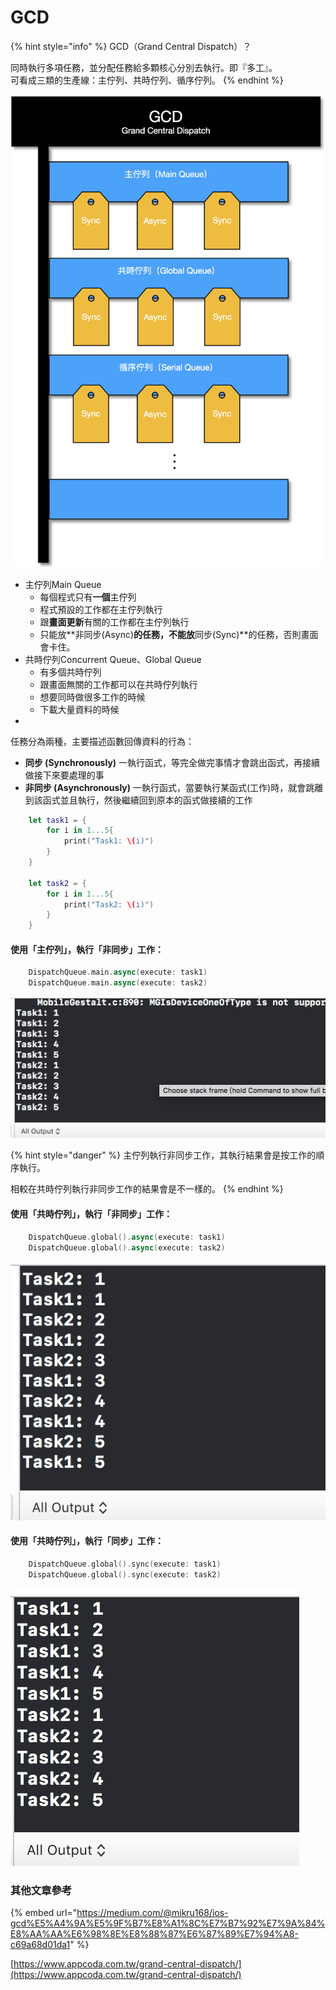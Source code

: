 # GCD

{% hint style="info" %}
GCD（Grand Central Dispatch）？

同時執行多項任務，並分配任務給多顆核心分別去執行。即『多工』。  
可看成三類的生產線：主佇列、共時佇列、循序佇列。
{% endhint %}

![](../../.gitbook/assets/ying-mu-kuai-zhao-20190121-xia-wu-8.10.01.png)

* 主佇列Main Queue
  * 每個程式只有**一個**主佇列
  * 程式預設的工作都在主佇列執行
  * 跟**畫面更新**有關的工作都在主佇列執行
  * 只能放**非同步\(Async\)**的任務，**不能**放**同步\(Sync\)**的任務，否則畫面會卡住。
* 共時佇列Concurrent Queue、Global Queue
  * 有多個共時佇列
  * 跟畫面無關的工作都可以在共時佇列執行
  * 想要同時做很多工作的時候
  * 下載大量資料的時候
* 
任務分為兩種，主要描述函數回傳資料的行為：

* **同步 \(Synchronously\)** 一執行函式，等完全做完事情才會跳出函式，再接續做接下來要處理的事
* **非同步 \(Asynchronously\)** 一執行函式，當要執行某函式\(工作\)時，就會跳離到該函式並且執行，然後繼續回到原本的函式做接續的工作

```swift
    let task1 = {
        for i in 1...5{
            print("Task1: \(i)")
        }
    }
        
    let task2 = {
        for i in 1...5{
            print("Task2: \(i)")
        }
    }  
```

#### 使用「主佇列」，執行「非同步」工作：

```swift
    DispatchQueue.main.async(execute: task1)
    DispatchQueue.main.async(execute: task2)
```

![&#x57F7;&#x884C;&#x7D50;&#x679C;&#xFF1A;&#x4F9D;&#x5E8F;&#x6309;&#x7167;&#x5DE5;&#x4F5C;&#x9806;&#x5E8F;&#x57F7;&#x884C;](../../.gitbook/assets/ying-mu-kuai-zhao-20190121-xia-wu-9.35.46.png)

{% hint style="danger" %}
主佇列執行非同步工作，其執行結果會是按工作的順序執行。

相較在共時佇列執行非同步工作的結果會是不一樣的。
{% endhint %}

#### 使用「共時佇列」，執行「非同步」工作：

```swift
    DispatchQueue.global().async(execute: task1)
    DispatchQueue.global().async(execute: task2)
```

![&#x57F7;&#x884C;&#x7D50;&#x679C;&#xFF1A;&#x540C;&#x6642;&#x57F7;&#x884C;&#x591A;&#x9805;&#x5DE5;&#x4F5C;](../../.gitbook/assets/ying-mu-kuai-zhao-20190121-xia-wu-8.42.08.png)

#### 使用「共時佇列」，執行「同步」工作：

```swift
    DispatchQueue.global().sync(execute: task1)
    DispatchQueue.global().sync(execute: task2)
```

![&#x57F7;&#x884C;&#x7D50;&#x679C;&#xFF1A;&#x4F9D;&#x5E8F;&#x6309;&#x7167;&#x5DE5;&#x4F5C;&#x9806;&#x5E8F;&#x57F7;&#x884C;](../../.gitbook/assets/ying-mu-kuai-zhao-20190121-xia-wu-8.43.08.png)

### 其他文章參考

{% embed url="https://medium.com/@mikru168/ios-gcd%E5%A4%9A%E5%9F%B7%E8%A1%8C%E7%B7%92%E7%9A%84%E8%AA%AA%E6%98%8E%E8%88%87%E6%87%89%E7%94%A8-c69a68d01da1" %}

[https://www.appcoda.com.tw/grand-central-dispatch/](https://www.appcoda.com.tw/grand-central-dispatch/)





